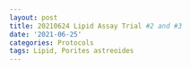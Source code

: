 ```yaml
---
layout: post
title: 20210624 Lipid Assay Trial #2 and #3
date: '2021-06-25'
categories: Protocols
tags: Lipid, Porites astreoides
---
```

